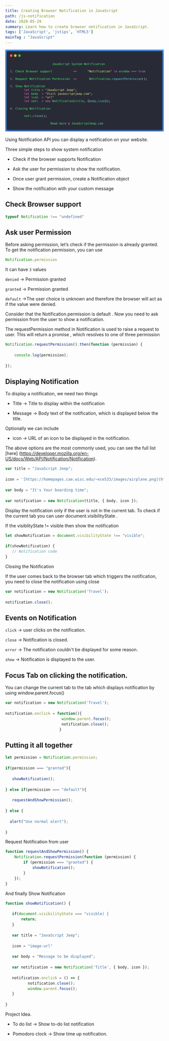 ```yaml
---
title: Creating Browser Notification in JavaScript
path: /js-notification
date: 2020-05-29
summary: Learn how to create browser notification in JavaScript.
tags: ['JavaScript', 'jstips', 'HTML5']
mainTag : "JavaScript"
---
```


![](./images/notification.png)

Using Notification API you can display a notification on your website.

Three simple steps to show system notification

* Check if the browser supports Notification

* Ask the user for permission to show the notification.

* Once user grant permission, create a Notification object

* Show the notification with your custom message

## Check Browser support

```js
typeof Notification !== "undefined"
```

## Ask user Permission

Before asking permission, let’s check if the permission is already granted. To get the notification permission, you can use

```js
Notification.permission
```

It can have `3` values

`denied` → Permission granted

`granted` → Permission granted

`default` →The user choice is unknown and therefore the browser will act as if the value were denied.

Consider that the Notification.permission is default . Now you need to ask permission from the user to show a notification.

The requestPermission method in Notification is used to raise a request to user. This will return a promise , which resolves to one of three permission

```js
Notification.requestPermission().then(function (permission) {

    console.log(permission);

});
```

## Displaying Notification

To display a notification, we need two things

* Title → Title to display within the notification

* Message → Body text of the notification, which is displayed below the title.

Optionally we can include

* icon → URL of an icon to be displayed in the notification.

The above options are the most commonly used, you can see the full list [here]
(https://developer.mozilla.org/en-US/docs/Web/API/Notification/Notification).

```js
var title = "JavaScript Jeep";

icon = '[https://homepages.cae.wisc.edu/~ece533/images/airplane.png](https://homepages.cae.wisc.edu/~ece533/images/airplane.png)';

var body = "It's Your boarding time";

var notification = new Notification(title, { body, icon });
```

Display the notification only if the user is not in the current tab. To check if the current tab you can user document.visibilityState .

If the visiblityState != visible then show the notification

```js
let showNotification = document.visibilityState !== "visible";

if(showNotification) {
   // Notification code
}
```

Closing the Notification

If the user comes back to the browser tab which triggers the notification, you need to close the notification using close

```js
var notification = new Notification('Travel');

notification.close();
```

## Events on Notification

`click` → user clicks on the notification.

`close` → Notification is closed.

`error` → The notification couldn't be displayed for some reason.

`show` → Notification is displayed to the user.

## Focus Tab on clicking the notification.

You can change the current tab to the tab which displays notification by using window.parent.focus()

```js
var notification = new Notification('Travel');

notification.onclick = function(){
                         window.parent.focus();
                         notification.close();
                        }
```

## Putting it all together

```js
let permission = Notification.permission;

if(permission === "granted"){

   showNotification();

} else if(permission === "default"){

   requestAndShowPermission();

} else {

  alert("Use normal alert");

}

```

Request Notification from user
```js
function requestAndShowPermission() {
    Notification.requestPermission(function (permission) {
        if (permission === "granted") {
            showNotification();
        }
    });
}
```

And finally Show Notification

```js
function showNotification() {

   if(document.visibilityState === "visible) {
       return;
   }

   var title = "JavaScript Jeep";

   icon = "image-url"

   var body = "Message to be displayed";

   var notification = new Notification('Title', { body, icon });

   notification.onclick = () => {
          notification.close();
          window.parent.focus();
   }

}
```

Project Idea.

* To do list → Show to-do list notification

* Pomodoro clock → Show time up notification.
